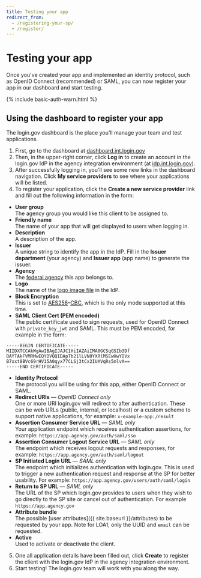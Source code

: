 ```yaml
---
title: Testing your app
redirect_from:
  - /registering-your-sp/
  - /register/
---
```


# Testing your app

Once you've created your app and implemented an identity protocol, such as OpenID Connect (recommended) or SAML, you can now register your app in our dashboard and start testing.

{% include basic-auth-warn.html %}

## Using the dashboard to register your app

The login.gov dashboard is the place you'll manage your team and test applications.
1. First, go to the dashboard at [dashboard.int.login.gov](https://dashboard.int.login.gov)
2. Then, in the upper-right corner, click **Log in** to create an account in the login.gov IdP in the agency integration environment (at [idp.int.login.gov](https://idp.int.login.gov)).
3. After successfully logging in, you'll see some new links in the dashboard navigation. Click **My service providers** to see where your applications will be listed.
4. To register your application, click the **Create a new service provider** link and fill out the following information in the form:
  - **User group**<br>The agency group you would like this client to be assigned to.
  - **Friendly name**<br>The name of your app that will get displayed to users when logging in.
  - **Description**<br>A description of the app.
  - **Issuer**<br>A unique string to identify the app in the IdP. Fill in the **Issuer department** (your agency) and **Issuer app** (app name) to generate the issuer.
  - **Agency**<br>The [federal agency](https://www.usa.gov/federal-agencies) this app belongs to.
  - **Logo**<br>The name of the [logo image file](https://github.com/18F/identity-idp/tree/master/app/assets/images/sp-logos) in the IdP.
  - **Block Encryption**<br>This is set to [AES256](https://en.wikipedia.org/wiki/Advanced_Encryption_Standard)–[CBC](https://en.wikipedia.org/wiki/Block_cipher_mode_of_operation#Cipher_Block_Chaining_(CBC)), which is the only mode supported at this time.
  - **SAML Client Cert (PEM encoded)**<br>The public certificate used to sign requests, used for OpenID Connect with `private_key_jwt` and SAML. This must be PEM encoded, for example in the form:
  ```
  -----BEGIN CERTIFICATE-----
  MIIDXTCCAkWgAwIBAgIJAJC1HiIAZAiIMA0GCSqGSIb3Df
  BAYTAkFVMRMwEQYDVQQIDApTb21lLVN0YXRlMSEwHwYDVx
  B7xxt8BVc69rHV15A0qyx77CLSj3tCx2IUXVqRs5mlvA==
  -----END CERTIFICATE-----
  ```
  - **Identity Protocol**<br>The protocol you will be using for this app, either OpenID Connect or SAML.
  - **Redirect URIs** — *OpenID Connect only*<br>One or more URI login.gov will redirect to after authentication. These can be web URLs (public, internal, or localhost) or a custom scheme to support native applications, for example: `x-example-app:/result`
  - **Assertion Consumer Service URL** — *SAML only*<br>Your application endpoint which receives authentication assertions, for example: `https://app.agency.gov/auth/saml/sso`
  - **Assertion Consumer Logout Service URL** — *SAML only*<br>The endpoint which receives logout requests and responses, for example: `https://app.agency.gov/auth/saml/logout`
  - **SP Initiated Login URL** — *SAML only*<br>The endpoint which initializes authentication with login.gov. This is used to trigger a new authentication request and response at the SP for better usability. For example: `https://app.agency.gov/users/auth/saml/login`
  - **Return to SP URL** — *SAML only*<br>The URL of the SP which login.gov provides to users when they wish to go directly to the SP site or cancel out of authentication. For example `https://app.agency.gov`
  - **Attribute bundle**<br>The possible [user attributes]({{ site.baseurl }}/attributes) to be requested by your app. Note for LOA1, only the UUID and `email` can be requested.
  - **Active**<br>Used to activate or deactivate the client.
5. One all application details have been filled out, click **Create** to register the client with the login.gov IdP in the agency integration environment.
6. Start testing! The login.gov team will work with you along the way.
